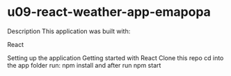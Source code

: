 # u09-react-weather-app-emapopa



Description
This application was built with:

React

Setting up the application
Getting started with React
Clone this repo
cd into the app folder
run: npm install
and after run
npm start
